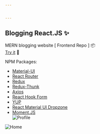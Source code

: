 ```yaml
---


---
```


<h2 id="blogging-react.js-✨">Blogging React.JS ✨</h2>
<p>MERN blogging website [ Frontend Repo ] 📦<br>
<a href="https://wiki-blogging.herokuapp.com/home">Try it</a> 🚀</p>
<p>NPM Packages:</p>
<ul>
<li><a href="https://material-ui.com/">Material-UI</a></li>
<li><a href="https://reacttraining.com/react-router/">React Router</a></li>
<li><a href="https://redux.js.org/">Redux</a></li>
<li><a href="https://www.npmjs.com/package/redux-thunk">Redux-Thunk</a></li>
<li><a href="https://www.npmjs.com/package/axios">Axios</a></li>
<li><a href="https://react-hook-form.com/">React Hook Form</a></li>
<li><a href="https://www.npmjs.com/package/yup">YUP</a></li>
<li><a href="https://react-dropzone.js.org/">React Material UI Dropzone</a></li>
<li><a href="https://www.momentjs.com/">Moment.JS</a><br>
<img src="https://i.imgur.com/MPAMd72.png" alt="Profile"></li>
</ul>
<p><img src="https://i.imgur.com/YImUAXt.png" alt="Home"></p>

